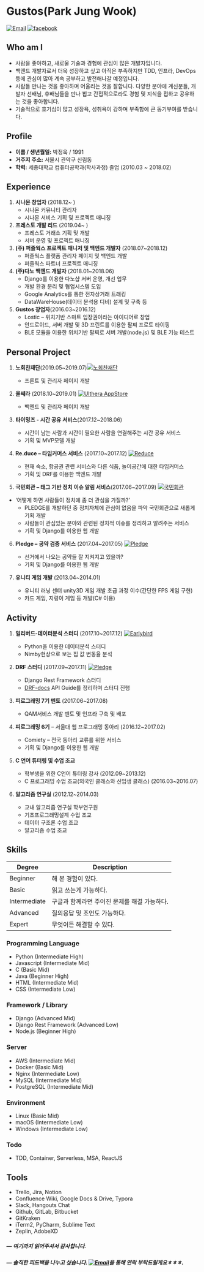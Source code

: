 # Gustos(Park Jung Wook)

<a href="mailto:pjwukk@gmail.com">![Email](https://img.shields.io/badge/Email-pjwukk%40gmail.com-red.svg)</a> <a href="https://facebook.com/pjwukk.gustos">![facebook](https://img.shields.io/badge/facebook-pjwukk.gustos-blue.svg)</a> 



## Who am I

- 사람을 좋아하고, 새로울 기술과 경험에 관심이 많은 개발자입니다.
- 백엔드 개발자로서 더욱 성장하고 싶고 아직은 부족하지만 TDD, 인프라, DevOps 등에 관심이 많아 계속 공부하고 발전해나갈 예정입니다.
- 사람들 만나는 것을 좋아하며 어울리는 것을 잘합니다. 다양한 분야에 계신분들, 개발자 선배님, 후배님들을 만나 뵙고 간접적으로라도 경험 및 지식을 접하고 공유하는 것을 좋아합니다.
- 기술적으로 호기심이 많고 성장욕, 성취욕이 강하며 부족함에 큰 동기부여를 받습니다.



## Profile

- **이름 / 생년월일:**  박정욱 / 1991 
- **거주지 주소:** 서울시 관악구 신림동
- **학력:** 세종대학교 컴퓨터공학과(학사과정) 졸업 (2010.03 ~ 2018.02)



## Experience

1. **시나몬 창업자** (2018.12~ ) 
   - 시나몬 커뮤니티 관리자
   - 시나몬 서비스 기획 및 프로젝트 매니징
2. **프레스토 개발 리드** (2019.04~ )
   - 프레스토 거래소 기획 및 개발
   - 서버 운영 및 프로젝트 매니징
3. **(주) 퍼즐웍스 프로젝트 매니저 및 백엔드 개발자**  (2018.07~2018.12)
   - 퍼즐웍스 플랫폼 관리자 페이지 및 백엔드 개발
   - 퍼즐웍스 파트너 프로젝트 매니징
4. **(주)다노 백엔드 개발자**  (2018.01~2018.06)
   - Django를 이용한 다노샵 서버 운영, 개선 업무
   - 개발 환경 분리 및 협업시스템 도입
   - Google Analytics를 통한 전자상거래 트래킹
   - DataWareHouse(데이터 분석용 디비) 설계 및 구축 등
5. **Gustos 창업자**(2016.03~2016.12)
   - Lostic – 위치기반 스마트 입장권이라는 아이디어로 창업
   - 안드로이드, 서버 개발 및 3D 프린트를 이용한 팔찌 프로토 타이핑
   - BLE 모듈을 이용한 위치기반 팔찌로 서버 개발(node.js) 및 BLE 기능 테스트



## Personal Project

1. **노회찬재단**(2019.05~2019.07)<a href="http://hcroh.org/">![노회찬재단](https://img.shields.io/badge/Web-Hcroh-blue.svg)</a>
   - 프론트 및 관리자 페이지 개발
2. **울쎄라** (2018.10~2019.01) <a href="https://play.google.com/store/apps/details?id=kr.co.ulthera.ulthera">![Ulthera AppStore](https://img.shields.io/badge/AppStore-Ulthera-blue.svg)</a>
   - 백엔드 및 관리자 페이지 개발
3. **타이밍즈 - 시간 공유 서비스**(2017.12~2018.06)
   - 시간이 남는 사람과 시간이 필요한 사람을 연결해주는 시간 공유 서비스
   - 기획 및 MVP모델 개발
4. **Re.duce – 타임커머스 서비스** (2017.10~2017.12) <a href="https://github.com/showmethepeach/Re.duce">![Reduce](https://img.shields.io/badge/Github-Reduce-brightgreen.svg)</a>

   - 현재 숙소, 항공권 관련 서비스와 다른 식품, 놀이공간에 대한 타임커머스
   - 기획 및 DRF를 이용한 백엔드 개발
5. **국민회관 – 태그 기반 정치 이슈 알림 서비스**(2017.06~2017.09) <a href="https://github.com/jucie15/Piggies">![국민회관](https://img.shields.io/badge/Github-%EA%B5%AD%EB%AF%BC%ED%9A%8C%EA%B4%80-brightgreen.svg)</a>
- ‘어떻게 하면 사람들이 정치에 좀 더 관심을 가질까?’   
   - PLEDGE를 개발하던 중 정치자체에 관심이 없음을 파악 국민회관으로 새롭게 기획 개발 
   - 사람들이 관심있는 분야와 관련된 정치적 이슈를 정리하고 알려주는 서비스
   - 기획 및 Django를 이용한 웹 개발
6. **Pledge – 공약 검증 서비스** (2017.04~2017.05) <a href="https://github.com/jucie15/NoCaffeine">![Pledge](https://img.shields.io/badge/Github-Pledge-brightgreen.svg)</a>

   - 선거에서 나오는 공약들 잘 지켜지고 있을까?
   - 기획 및 Django를 이용한 웹 개발
7. **유니티 게임 개발** (2013.04~2014.01)

   - 유니티 러닝 센터 unity3D 게임 개발 초급 과정 이수(간단한 FPS 게임 구현)
   - 카드 게임, 지렁이 게임 등 개발(C# 이용)



## Activity

1. **얼리버드-데이터분석 스터디** (2017.10~2017.12)  <a href="http://earlybird.ai/main/python-analytics-basic/?fbclid=IwAR0_ZDXJXdmjR4IrrAaXKwE8xjc2cbHNZX_AkD8t-aG0v9KuMgqNEcMbYCA">![Earlybird](https://img.shields.io/badge/Earlybird-DataAnalytics-brightgreen.svg)</a>
   - Python을 이용한 데이터분석 스터디
   - Nimby현상으로 보는 집 값 변동율 분석
2. **DRF 스터디** (2017.09~2017.11)  <a href="https://github.com/django-rest-framework-study/weeklystudy">![Pledge](https://img.shields.io/badge/Github-DRFstudy-brightgreen.svg)</a>
   - Django Rest Framework 스터디
   - [DRF-docs](http://www.django-rest-framework.org/) API Guide를 정리하며 스터디 진행
3. **피로그래밍 7기 멘토** (2017.06~2017.08)
   - QAM서비스 개발 멘토 및 인프라 구축 및 배포
4. **피로그래밍 6기** – 서울대 웹 프로그래밍 동아리 (2016.12~2017.02)

   - Comiety – 전국 동아리 교류를 위한 서비스
   - 기획 및 Django를 이용한 웹 개발
5. **C 언어 튜터링 및 수업 조교**
   - 학부생을 위한 C언어 튜터링 강사  (2012.09~2013.12)
   - C 프로그래밍 수업 조교(외국인 클래스와 신입생 클래스)  (2016.03~2016.07)
6. **알고리즘 연구실** (2012.12~2014.03)

   - 교내 알고리즘 연구실 학부연구원
   - 기초프로그래밍설계 수업 조교
   - 데이터 구조론 수업 조교
   - 알고리즘 수업 조교



## Skills

| Degree       | Description                                  |
| ------------ | -------------------------------------------- |
| Beginner     | 해 본 경험이 있다.                           |
| Basic        | 읽고 쓰는게 가능하다.                        |
| Intermediate | 구글과 함께라면 주어진 문제를 해결 가능하다. |
| Advanced     | 질의응답 및 조언도 가능하다.                 |
| Expert       | 무엇이든 해결할 수 있다.                     |

### Programming Language

- Python (Intermediate High)
- Javascript (Intermediate Mid)
- C (Basic Mid)
- Java (Beginner High)
- HTML (Intermediate Mid)
- CSS (Intermediate Low)

### Framework / Library

- Django (Advanced Mid)
- Django Rest Framework (Advanced Low)
- Node.js (Beginner High)

### Server

- AWS (Intermediate Mid)
- Docker (Basic Mid)
- Nginx (Intermediate Low)
- MySQL (Intermediate Mid)
- PostgreSQL (Intermediate Mid)

### Environment

- Linux (Basic Mid)
- macOS (Intermediate Low)
- Windows  (Intermediate Low)

### Todo

- TDD, Container, Serverless, MSA, ReactJS




## Tools 

- Trello, Jira, Notion
- Confluence Wiki, Google Docs & Drive, Typora
- Slack, Hangouts Chat
- Github, GitLab, Bitbucket
- GitKraken
- iTerm2, PyCharm, Sublime Text
- Zeplin, AdobeXD



##### — 여기까지 읽어주셔서 감사합니다.

##### — 솔직한 피드백을 나누고 싶습니다. <a href="mailto:pjwukk@gmail.com">![Email](https://img.shields.io/badge/Email-pjwukk%40gmail.com-red.svg)</a>을 통해 연락 부탁드릴게요ㅎㅎㅎ.

